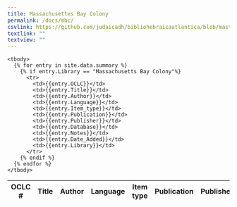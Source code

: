 ```yaml
---
title: Massachusettes Bay Colony
permalink: /docs/mbc/
csvlink: https://github.com/judaicadh/bibliohebraicaatlantica/blob/master/Massachusettes%20Bay%20Colony/WorldCat_3743242.csv
textlink: ""
textview: ""
---
```


<div class="row">
  <table id="library-table" class="display" cellspacing="0" width="100%">
    <thead>
        <tr>
          <th>OCLC #</th>
          <th>Title</th>
          <th>Author</th>
          <th>Language</th>
          <th>Item type</th>
          <th>Publication</th>
          <th>Publisher</th>
          <th>Database</th>
          <th>Notes</th>
          <th>Added date</th>
          <th>Library</th>
        </tr>
    </thead>

    <tbody>  
      {% for entry in site.data.summary %}
        {% if entry.Library == "Massachusetts Bay Colony"%}
          <tr>
            <td>{{entry.OCLC}}</td>
            <td>{{entry.Title}}</td>
            <td>{{entry.Author}}</td>
            <td>{{entry.Language}}</td>
            <td>{{entry.Item_type}}</td>
            <td>{{entry.Publication}}</td>
            <td>{{entry.Publisher}}</td>
            <td>{{entry.Database}}</td>
            <td>{{entry.Notes}}</td>
            <td>{{entry.Date_Added}}</td>
            <td>{{entry.Library}}</td>
          </tr>
        {% endif %}
      {% endfor %}
    </tbody>
  </table>
</div>
